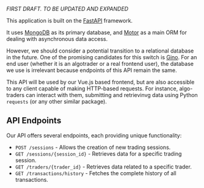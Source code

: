 _FIRST DRAFT. TO BE UPDATED AND EXPANDED_

This application is built on the [FastAPI](https://fastapi.tiangolo.com/) framework.

It uses [MongoDB](https://www.mongodb.com/) as its primary database, and [Motor](https://www.mongodb.com/docs/drivers/motor/) as a main ORM for dealing with asynchronous data access. 

However, we should consider a potential transition to a relational database in the future. One of the promising candidates for this switch is [Gino](https://python-gino.org/). For an end user (whether it is an algotrader or a real frontend user), the database we use is irrelevant because endpoints of this API remain the same. 

This API will be used by our Vue.js based frontend, but are also accessible to any client capable of making HTTP-based requests. For instance, algo-traders can interact with them,  submitting and retrievinvg data using Python `requests` (or any other similar package).


## API Endpoints 

Our API offers several endpoints, each providing unique functionality:

- `POST /sessions` - Allows the creation of new trading sessions.
- `GET /sessions/{session_id}` - Retrieves data for a specific trading session.
- `GET /traders/{trader_id}` - Retrieves data related to a specific trader.
- `GET /transactions/history` - Fetches the complete history of all transactions.

